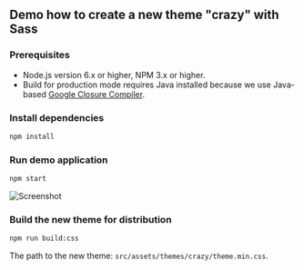 ## Demo how to create a new theme "crazy" with Sass

### Prerequisites

- Node.js version 6.x or higher, NPM 3.x or higher.
- Build for production mode requires Java installed because we use Java-based [Google Closure Compiler](https://github.com/roman01la/webpack-closure-compiler).

### Install dependencies

```sh
npm install
```

### Run demo application

```sh
npm start
```

![Screenshot](https://raw.githubusercontent.com/ova2/angular-development-with-primeng/master/chapter2/custom-theme/theme.png)

### Build the new theme for distribution

```sh
npm run build:css
```

The path to the new theme: `src/assets/themes/crazy/theme.min.css`.